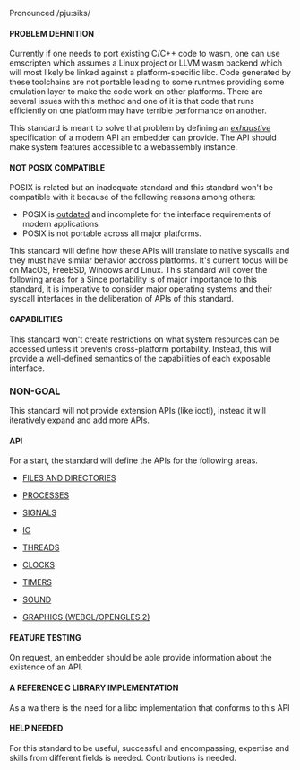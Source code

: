 Pronounced /pju:siks/

#### PROBLEM DEFINITION
Currently if one needs to port existing C/C++ code to wasm, one can use emscripten which assumes a Linux project or LLVM wasm backend which will most likely be linked against a platform-specific libc. Code generated by these toolchains are not portable leading to some runtmes providing some emulation layer to make the code work on other platforms. There are several issues with this method and one of it is that code that runs efficiently on one platform may have terrible performance on another.

This standard is meant to solve that problem by defining an [_exhaustive_](#) specification of a modern API an embedder can provide. The API should  make system features accessible to a webassembly instance.

#### NOT POSIX COMPATIBLE
POSIX is related but an inadequate standard and this standard won't be compatible with it because of the following reasons among others:
- POSIX is [outdated][1] and incomplete for the interface requirements of modern applications
- POSIX is not portable across all major platforms.

This standard will define how these APIs will translate to native syscalls and they must have similar behavior accross platforms. It's current focus will be on MacOS, FreeBSD, Windows and Linux.
This standard will cover the following areas for a
Since portability is of major importance to this standard, it is imperative to consider major operating systems and their syscall interfaces in the deliberation of APIs of this standard.

#### CAPABILITIES
This standard won't create restrictions on what system resources can be accessed unless it prevents cross-platform portability. Instead, this will provide a well-defined semantics of the capabilities of each exposable interface.

### NON-GOAL
This standard will not provide extension APIs (like ioctl), instead it will iteratively expand and add more APIs.

#### API
For a start, the standard will define the APIs for the following areas.

- [FILES AND DIRECTORIES](file-and-dirs/README.md)

- [PROCESSES](processes/README.md)

- [SIGNALS](signals/README.md)

- [IO](io/README.md)

- [THREADS](threads/README.md)

- [CLOCKS](clocks/README.md)

- [TIMERS](timers/README.md)

- [SOUND](sound/README.md)

- [GRAPHICS (WEBGL/OPENGLES 2)](graphics/README.md)


#### FEATURE TESTING
On request, an embedder should be able provide information about the existence of an API.

#### A REFERENCE C LIBRARY IMPLEMENTATION
As a wa there is the need for a libc implementation that conforms to this API

#### HELP NEEDED
For this standard to be useful, successful and encompassing, expertise and skills from different fields is needed. Contributions is needed.

[1]: http://www.cs.columbia.edu/~vatlidak/resources/POSIXmagazine.pdf
